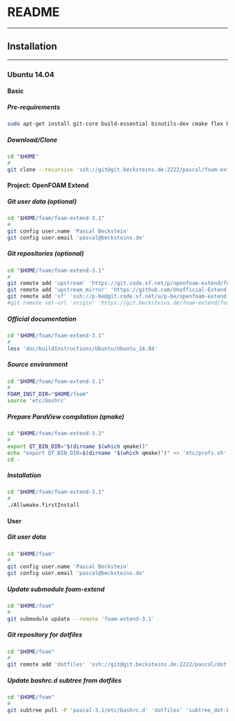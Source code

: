 # README
------

## Installation
------

### Ubuntu 14.04

#### Basic

##### Pre-requirements
```bash
sudo apt-get install git-core build-essential binutils-dev cmake flex bison zlib1g-dev qt4-dev-tools libqt4-dev libncurses5-dev libiberty-dev libxt-dev rpm mercurial graphviz openmpi-bin python-all mayavi2
```
##### Download/Clone
```bash
cd "$HOME"
#
git clone --recursive 'ssh://git@git.becksteins.de:2222/pascal/foam-extend.git' 'foam'
```


#### Project: OpenFOAM Extend

##### Git user data (optional)
```bash
cd "$HOME/foam/foam-extend-3.1"
#
git config user.name 'Pascal Beckstein'
git config user.email 'pascal@becksteins.de'
```
##### Git repositories (optional)
```bash
cd "$HOME/foam/foam-extend-3.1"
#
git remote add 'upstream' 'https://git.code.sf.net/p/openfoam-extend/foam-extend-3.1'
git remote add 'upstream_mirror' 'https://github.com/Unofficial-Extend-Project-Mirror/openfoam-extend-foam-extend-3.1.git'
git remote add 'sf' 'ssh://p-be@git.code.sf.net/u/p-be/openfoam-extend'
#git remote set-url 'origin' 'https://git.becksteins.de/foam-extend/foam-extend-3.1'
```
##### Official documentation
```bash
cd "$HOME/foam/foam-extend-3.1"
#
less 'doc/buildInstructions/Ubuntu/Ubuntu_14.04'
```
##### Source environment
```bash
cd "$HOME/foam/foam-extend-3.1"
#
FOAM_INST_DIR="$HOME/foam"
source 'etc/bashrc'
```
##### Prepare ParaView compilation (qmake)
```bash
cd "$HOME/foam/foam-extend-3.1"
#
export QT_BIN_DIR="$(dirname $(which qmake))"
echo "export QT_BIN_DIR=$(dirname "$(which qmake)")" >> 'etc/prefs.sh'
cd -
```
##### Installation
```bash
cd "$HOME/foam/foam-extend-3.1"
#
./Allwmake.firstInstall
```


#### User

##### Git user data
```bash
cd "$HOME/foam"
#
git config user.name 'Pascal Beckstein'
git config user.email 'pascal@becksteins.de'
```
##### Update submodule foam-extend
```bash
cd "$HOME/foam"
#
git submodule update --remote 'foam-extend-3.1'
```
##### Git repository for dotfiles
```bash
cd "$HOME/foam"
#
git remote add 'dotfiles' 'ssh://git@git.becksteins.de:2222/pascal/dotfiles.git' --squash
```
##### Update bashrc.d subtree from dotfiles
```bash
cd "$HOME/foam"
#
git subtree pull -P 'pascal-3.1/etc/bashrc.d' 'dotfiles' 'subtree_dot-bashrc.d' --squash
```